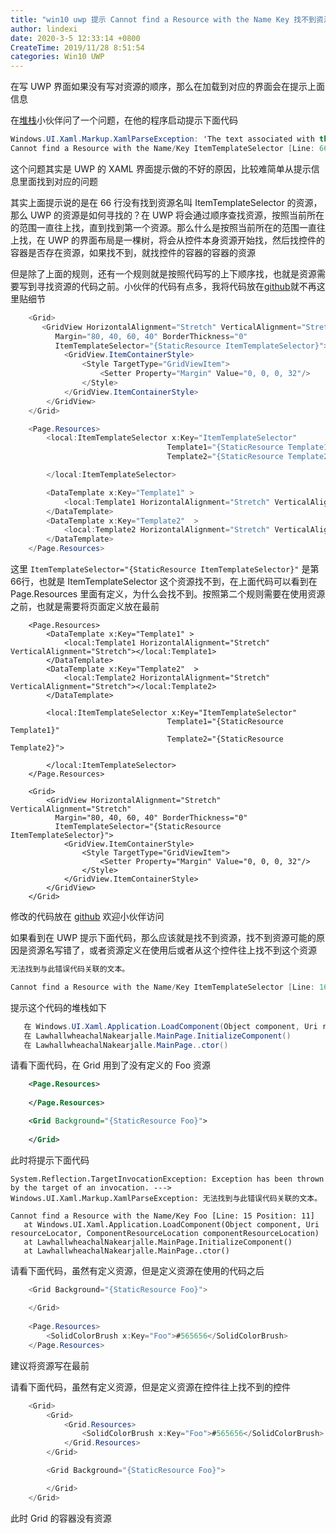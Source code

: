 ```yaml
---
title: "win10 uwp 提示 Cannot find a Resource with the Name Key 找不到资源"
author: lindexi
date: 2020-3-5 12:33:14 +0800
CreateTime: 2019/11/28 8:51:54
categories: Win10 UWP
---
```


在写 UWP 界面如果没有写对资源的顺序，那么在加载到对应的界面会在提示上面信息

<!--more-->


<!-- CreateTime:2019/11/28 8:51:54 -->

<!-- csdn -->

在[堆栈](https://stackoverflow.com/q/59073577/6116637)小伙伴问了一个问题，在他的程序启动提示下面代码

```csharp
Windows.UI.Xaml.Markup.XamlParseException: 'The text associated with this error code could not be found.
Cannot find a Resource with the Name/Key ItemTemplateSelector [Line: 66 Position: 19]'
```

这个问题其实是 UWP 的 XAML 界面提示做的不好的原因，比较难简单从提示信息里面找到对应的问题

其实上面提示说的是在 66 行没有找到资源名叫 ItemTemplateSelector 的资源，那么 UWP 的资源是如何寻找的？在 UWP 将会通过顺序查找资源，按照当前所在的范围一直往上找，直到找到第一个资源。那么什么是按照当前所在的范围一直往上找，在 UWP 的界面布局是一棵树，将会从控件本身资源开始找，然后找控件的容器是否存在资源，如果找不到，就找控件的容器的容器的资源

但是除了上面的规则，还有一个规则就是按照代码写的上下顺序找，也就是资源需要写到寻找资源的代码之前。小伙伴的代码有点多，我将代码放在[github](https://github.com/lindexi/lindexi_gd/tree/b2f8e1c8ddb5a2d2643a3e97b27140de1da7304e/LawhallwheachalNakearjalle)就不再这里贴细节

```csharp
    <Grid>
       <GridView HorizontalAlignment="Stretch" VerticalAlignment="Stretch"
          Margin="80, 40, 60, 40" BorderThickness="0"
          ItemTemplateSelector="{StaticResource ItemTemplateSelector}">
            <GridView.ItemContainerStyle>
                <Style TargetType="GridViewItem">
                    <Setter Property="Margin" Value="0, 0, 0, 32"/>
                </Style>
            </GridView.ItemContainerStyle>
        </GridView>
    </Grid>

    <Page.Resources>
        <local:ItemTemplateSelector x:Key="ItemTemplateSelector"
                                   Template1="{StaticResource Template1}"
                                   Template2="{StaticResource Template2}">

        </local:ItemTemplateSelector>

        <DataTemplate x:Key="Template1" >
            <local:Template1 HorizontalAlignment="Stretch" VerticalAlignment="Stretch"></local:Template1>
        </DataTemplate>
        <DataTemplate x:Key="Template2"  >
            <local:Template2 HorizontalAlignment="Stretch" VerticalAlignment="Stretch"></local:Template2>
        </DataTemplate>
    </Page.Resources>
```

这里 `ItemTemplateSelector="{StaticResource ItemTemplateSelector}"` 是第66行，也就是 ItemTemplateSelector 这个资源找不到，在上面代码可以看到在 Page.Resources 里面有定义，为什么会找不到。按照第二个规则需要在使用资源之前，也就是需要将页面定义放在最前

```
    <Page.Resources>
        <DataTemplate x:Key="Template1" >
            <local:Template1 HorizontalAlignment="Stretch" VerticalAlignment="Stretch"></local:Template1>
        </DataTemplate>
        <DataTemplate x:Key="Template2"  >
            <local:Template2 HorizontalAlignment="Stretch" VerticalAlignment="Stretch"></local:Template2>
        </DataTemplate>

        <local:ItemTemplateSelector x:Key="ItemTemplateSelector"
                                   Template1="{StaticResource Template1}"
                                   Template2="{StaticResource Template2}">

        </local:ItemTemplateSelector>
    </Page.Resources>

    <Grid>
        <GridView HorizontalAlignment="Stretch" VerticalAlignment="Stretch"
          Margin="80, 40, 60, 40" BorderThickness="0"
          ItemTemplateSelector="{StaticResource ItemTemplateSelector}">
            <GridView.ItemContainerStyle>
                <Style TargetType="GridViewItem">
                    <Setter Property="Margin" Value="0, 0, 0, 32"/>
                </Style>
            </GridView.ItemContainerStyle>
        </GridView>
    </Grid>
```

修改的代码放在 [github](https://github.com/lindexi/lindexi_gd/commit/ca49c76909fca81fb6518247a732219bb5f0d9a6) 欢迎小伙伴访问

如果看到在 UWP 提示下面代码，那么应该就是找不到资源，找不到资源可能的原因是资源名写错了，或者资源定义在使用后或者从这个控件往上找不到这个资源

```csharp
无法找到与此错误代码关联的文本。

Cannot find a Resource with the Name/Key ItemTemplateSelector [Line: 16 Position: 11]
```

提示这个代码的堆栈如下

```csharp
   在 Windows.UI.Xaml.Application.LoadComponent(Object component, Uri resourceLocator, ComponentResourceLocation componentResourceLocation)
   在 LawhallwheachalNakearjalle.MainPage.InitializeComponent()
   在 LawhallwheachalNakearjalle.MainPage..ctor() 
```

请看下面代码，在 Grid 用到了没有定义的 Foo 资源

```xml
    <Page.Resources>
     
    </Page.Resources>

    <Grid Background="{StaticResource Foo}">
     
    </Grid>
```

此时将提示下面代码

```
System.Reflection.TargetInvocationException: Exception has been thrown by the target of an invocation. ---> Windows.UI.Xaml.Markup.XamlParseException: 无法找到与此错误代码关联的文本。

Cannot find a Resource with the Name/Key Foo [Line: 15 Position: 11]
   at Windows.UI.Xaml.Application.LoadComponent(Object component, Uri resourceLocator, ComponentResourceLocation componentResourceLocation)
   at LawhallwheachalNakearjalle.MainPage.InitializeComponent()
   at LawhallwheachalNakearjalle.MainPage..ctor()
```

请看下面代码，虽然有定义资源，但是定义资源在使用的代码之后

```csharp
    <Grid Background="{StaticResource Foo}">
     
    </Grid>
    
    <Page.Resources>
        <SolidColorBrush x:Key="Foo">#565656</SolidColorBrush>
    </Page.Resources>
```

建议将资源写在最前

请看下面代码，虽然有定义资源，但是定义资源在控件往上找不到的控件

```csharp
    <Grid>
        <Grid>
            <Grid.Resources>
                <SolidColorBrush x:Key="Foo">#565656</SolidColorBrush>
            </Grid.Resources>
        </Grid>

        <Grid Background="{StaticResource Foo}">

        </Grid>
    </Grid>
```

此时 Grid 的容器没有资源

